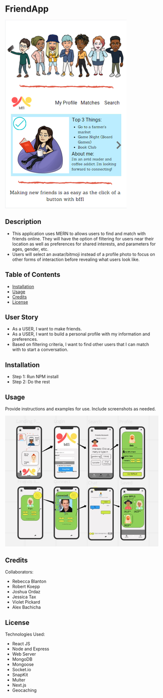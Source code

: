 # FriendApp

![Screenshot of Mockup User Interface](./assets/proposalScreenShot.png)

## Description

- This application uses MERN to allows users to find and match with friends online. They will have the option of filtering for users near their location as well as preferences for shared interests, and parameters for ages, gender, etc.
- Users will select an avatar/bitmoji instead of a profile photo to focus on other forms of interaction before revealing what users look like.

## Table of Contents

- [Installation](#installation)
- [Usage](#usage)
- [Credits](#credits)
- [License](#license)

## User Story

- As a USER, I want to make friends.
- As a USER, I want to build a personal profile with my information and preferences.
- Based on filtering criteria, I want to find other users that I can match with to start a conversation.

## Installation

- Step 1: Run NPM install
- Step 2: Do the rest

## Usage

Provide instructions and examples for use. Include screenshots as needed.

![Screenshot of Sample User Flow](./assets/bffluserflow2.jpg)

## Credits

Collaborators:

- Rebecca Blanton
- Robert Koepp
- Joshua Ordaz
- Jessica Tax
- Violet Pickard
- Alex Bachicha

## License

Technologies Used:

- React JS
- Node and Express
- Web Server
- MongoDB
- Mongoose
- Socket.io
- SnapKit
- Multer
- Next.js
- Geocaching
